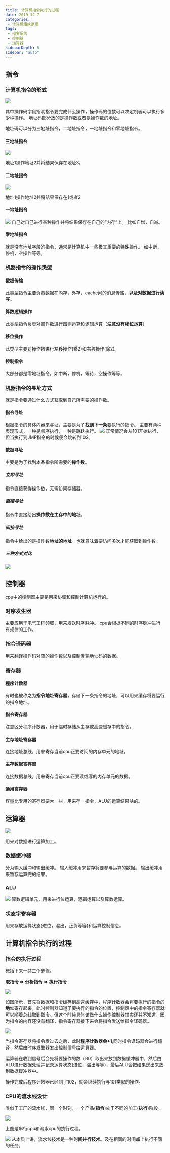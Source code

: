 ```yaml
---
title: 计算机指令执行的过程
date: 2019-12-7
categories: 
 - 计算机组成原理
tags: 
 - 指令系统
 - 控制器
 - 运算器
sidebarDepth: 5
sidebar: "auto"
---
```

## 指令
### 计算机指令的形式
![](./cpu/01.png)

其中操作码字段指明指令要完成什么操作，操作码的位数可以决定机器可以执行多少种操作。
地址码部分放的是操作数或者是操作数的地址。

地址码可以分为三地址指令，二地址指令，一地址指令和零地址指令。

#### 三地址指令
![](./cpu/02.png)

地址1操作地址2并将结果保存在地址3。
#### 二地址指令
![](./cpu/03.png)

地址1操作地址2并将结果保存在1或者2
#### 一地址指令
![](./cpu/04.png)
自己对自己进行某种操作并将结果保存在自己的“内存”上。
比如自增，自减。
#### 零地址指令
就是没有地址字段的指令，通常是计算机中一些极其重要的特殊操作。
如中断，停机，空操作等等。
### 机器指令的操作类型
#### 数据传输
此类型指令主要负责数据在内存，外存，cache间的消息传递，**以及对数据进行读写**。

#### 算数逻辑操作
此类型指令负责对操作数进行四则运算和逻辑运算（**注意没有移位运算**）

#### 移位操作
此类型主要对操作数进行左移操作(乘2)和右移操作(除2)。

#### 控制指令
大部分都是零地址指令。如中断，停机，等待，空操作等等。

### 机器指令的寻址方式
就是指令要通过什么方式获取到自己所需要的操作数。
#### 指令寻址
根据指令的具体内容来寻址，主要是为了**找到下一条**要执行的指令。
主要有两种表现形式，一种是顺序执行，一种是跳跃执行。
![](./cpu/05.png)
正常情况会从101开始执行，但当执行到JMP指令的时候便会跳转到102。
#### 数据寻址
主要是为了找到本条指令所需要的**操作数**。
##### 立即寻址
指令直接获得操作数，无需访问存储器。
##### 直接寻址
指令中直接给出**操作数在主存中的地址**。
##### 间接寻址
指令中给出的是操作数**地址的地址**。也就意味着要访问多次才能获取到操作数。
##### 三种方式对比
![](./cpu/07.png)
## 控制器

cpu中的控制器主要是用来协调和控制计算机运行的。

### 时序发生器

主要应用于电气工程领域，用来发送时序脉冲。
cpu会根据不同的时序脉冲进行有规律的工作。

### 指令译码器
用来翻译操作码对应的操作数以及控制传输地址码的数据。
### 寄存器
#### 程序计数器
有时也被称之为**指令地址寄存器**，存储下一条指令的地址，可以用来缓存将要运行的指令地址。
#### 指令寄存器
注意区分程序计数器，用于临时存储从主存或高速缓存中的指令。

#### 主存地址寄存器
连接地址总线，用来寄存当前cpu正要访问的内存单元的地址。
#### 主存数据寄存器
连接数据总线，用来寄存当前cpu正要读或写的内存单元的数据。
#### 通用寄存器
容量比专用的寄存器要大一些，用来存一指令，ALU的运算结果啥的。
## 运算器
![](./cpu/09.png)

用来对数据进行运算加工。

### 数据缓冲器
分为输入缓冲和输出缓冲。
输入缓冲用来暂存将要参与运算的数据。
输出缓冲用来暂存运算完的结果。
### ALU
![](./cpu/10.png)
算数逻辑单元，用来进行位运算，逻辑运算以及算数运算。
### 状态字寄存器
用来存放运算状态(进位，溢出，正负等等)和运算控制信息。
## 计算机指令执行的过程
### 指令的执行过程
概括下来一共三个步骤。

**取指令 => 分析指令 => 执行指令**

![](./cpu/12.png)

如图所示，首先将数据和指令缓存到高速缓存中，程序计数器会将要执行的指令的**地址**寄存起来，此时控制器知道了要执行的指令的位置，控制器中的指令寄存器就可以顺着总线取到指令。但这个时候具体该做什么操作控制器其实还并不知道，因为指令的内容还没有翻译，指令寄存器接下来会将指令发送给指令译码器。

![](./cpu/13.png)

当指令寄存器将指令发过去之后，此时**程序计数器会+1**,同时指令译码器会进行翻译，然后由时序发生器发出控制信号给运算器。

运算器在收到信号后会先将要操作的数（R0）取出来放到数据缓冲器中，然后由ALU进行数据处理并记录运算状态(进位，溢出等等)，最后ALU会把结果送出来放到数据缓冲器中。

操作完成后程序计数器已经到了102，就会继续执行与101类似的操作。
### CPU的流水线设计

类似于工厂的流水线，同一个时刻，一个产品(**指令**)处于不同的加工(**执行**)阶段。

![](./cpu/14.png)

上图是串行cpu和流水cpu的执行过程。

![](./cpu/15.png)
从本质上讲，流水线技术是一种**时间并行技术**。及在相同的时间**点**上执行不同的任务。
